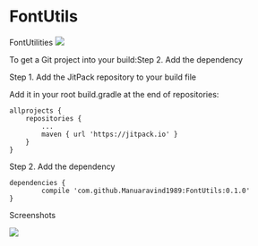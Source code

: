 # FontUtils
FontUtilities
[![](https://jitpack.io/v/Manuaravind1989/FontUtils.svg)](https://jitpack.io/#Manuaravind1989/FontUtils)

To get a Git project into your build:Step 2. Add the dependency

Step 1. Add the JitPack repository to your build file

Add it in your root build.gradle at the end of repositories:

	allprojects {
		repositories {
			...
			maven { url 'https://jitpack.io' }
		}
	}
Step 2. Add the dependency

	dependencies {
	        compile 'com.github.Manuaravind1989:FontUtils:0.1.0'
	}


Screenshots

![](images/Screenshot)
